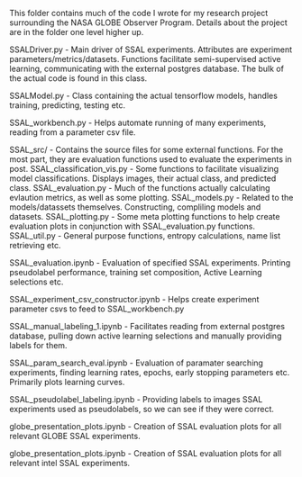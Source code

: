 This folder contains much of the code I wrote for my research project surrounding the NASA GLOBE Observer Program. Details about the project are in the folder one level higher up. 

SSALDriver.py - Main driver of SSAL experiments. Attributes are experiment parameters/metrics/datasets. Functions facilitate semi-supervised active learning, communicating with the external postgres database. The bulk of the actual code is found in this class.

SSALModel.py - Class containing the actual tensorflow models, handles training, predicting, testing etc. 

SSAL_workbench.py - Helps automate running of many experiments, reading from a parameter csv file. 

SSAL_src/ - Contains the source files for some external functions. For the most part, they are evaluation functions used to evaluate the experiments in post.
  SSAL_classification_vis.py - Some functions to facilitate visualizing model classifications. Displays images, their actual class, and predicted class.
  SSAL_evaluation.py - Much of the functions actually calculating evlaution metrics, as well as some plotting.
  SSAL_models.py - Related to the models/datassets themselves. Constructing, compliling models and datasets.
  SSAL_plotting.py - Some meta plotting functions to help create evaluation plots in conjunction with SSAL_evaluation.py functions.
  SSAL_util.py - General purpose functions, entropy calculations, name list retrieving etc. 
  
  

SSAL_evaluation.ipynb - Evaluation of specified SSAL experiments. Printing pseudolabel performance, training set composition, Active Learning selections etc.

SSAL_experiment_csv_constructor.ipynb - Helps create experiment parameter csvs to feed to SSAL_workbench.py

SSAL_manual_labeling_1.ipynb - Facilitates reading from external postgres database, pulling down active learning selections and manually providing labels for them.

SSAL_param_search_eval.ipynb - Evaluation of paramater searching experiments, finding learning rates, epochs, early stopping parameters etc. Primarily plots learning curves.

SSAL_pseudolabel_labeling.ipynb - Providing labels to images SSAL experiments used as pseudolabels, so we can see if they were correct.

globe_presentation_plots.ipynb - Creation of SSAL evaluation plots for all relevant GLOBE SSAL experiments.

globe_presentation_plots.ipynb - Creation of SSAL evaluation plots for all relevant intel SSAL experiments.


